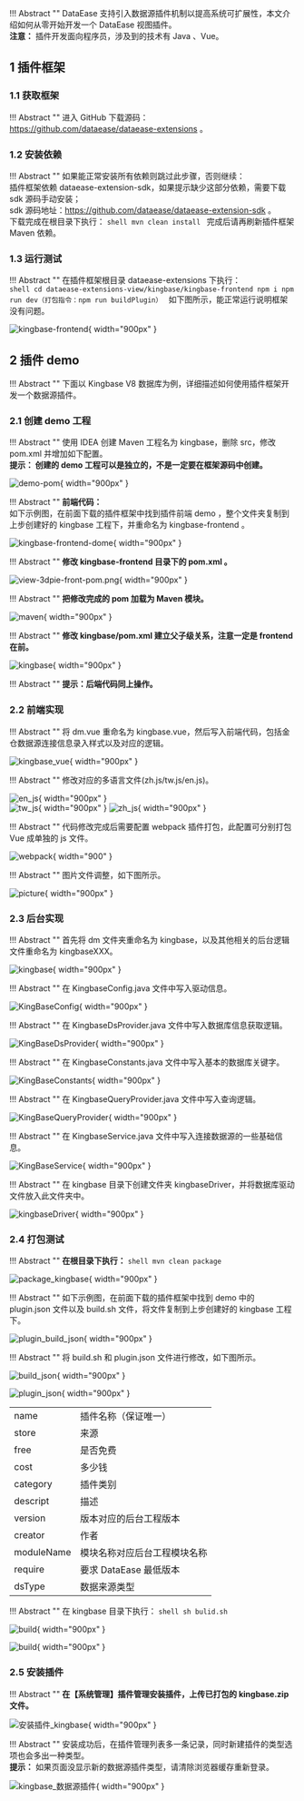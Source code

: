 !!! Abstract ""
    DataEase 支持引入数据源插件机制以提高系统可扩展性，本文介绍如何从零开始开发一个 DataEase 视图插件。  
    **注意：** 插件开发面向程序员，涉及到的技术有 Java 、Vue。

## 1 插件框架

### 1.1 获取框架

!!! Abstract ""
    进入 GitHub 下载源码：https://github.com/dataease/dataease-extensions 。

### 1.2 安装依赖

!!! Abstract ""
    如果能正常安装所有依赖则跳过此步骤，否则继续：  
    插件框架依赖 dataease-extension-sdk，如果提示缺少这部分依赖，需要下载 sdk 源码手动安装；  
    sdk 源码地址：https://github.com/dataease/dataease-extension-sdk 。  
    下载完成在根目录下执行：
    ```shell
    mvn clean install
    ```
    完成后请再刷新插件框架 Maven 依赖。


### 1.3 运行测试

!!! Abstract ""
    在插件框架根目录 dataease-extensions 下执行：  
    ```shell
    cd dataease-extensions-view/kingbase/kingbase-frontend
    npm i
    npm run dev（打包指令：npm run buildPlugin）
    ```
    如下图所示，能正常运行说明框架没有问题。

![kingbase-frontend](../img/dev_manual/kingbase-frontend.png){ width="900px" }

## 2 插件 demo

!!! Abstract ""
    下面以 Kingbase V8 数据库为例，详细描述如何使用插件框架开发一个数据源插件。

### 2.1 创建 demo 工程

!!! Abstract ""
    使用 IDEA 创建 Maven 工程名为 kingbase，删除 src，修改 pom.xml 并增加如下配置。  
    **提示： 创建的 demo 工程可以是独立的，不是一定要在框架源码中创建。**

![demo-pom](../img/dev_manual/demo-pom_kingbase.png){ width="900px" }

!!! Abstract ""
    **前端代码：**  
    如下示例图，在前面下载的插件框架中找到插件前端 demo ，整个文件夹复制到上步创建好的 kingbase 工程下，并重命名为 kingbase-frontend 。

![kingbase-frontend-dome](../img/dev_manual/kingbase-frontend-dome.png){ width="900px" }

!!! Abstract ""
    **修改 kingbase-frontend 目录下的 pom.xml 。**

![view-3dpie-front-pom.png](../img/dev_manual/kingbase-frontend-pom.png){ width="900px" }

!!! Abstract ""
    **把修改完成的 pom 加载为 Maven 模块。**

![maven](../img/dev_manual/maven_kingbase.png){ width="900px" }

!!! Abstract ""
    **修改 kingbase/pom.xml 建立父子级关系，注意一定是 frontend 在前。**

![kingbase](../img/dev_manual/kingbase-pom2.png){ width="900px" }

!!! Abstract ""
    **提示：后端代码同上操作。**

### 2.2 前端实现

!!! Abstract ""
    将 dm.vue 重命名为 kingbase.vue，然后写入前端代码，包括金仓数据源连接信息录入样式以及对应的逻辑。

![kingbase_vue](../img/dev_manual/kingbase_vue.png){ width="900px" }

!!! Abstract ""
    修改对应的多语言文件(zh.js/tw.js/en.js)。

![en_js](../img/dev_manual/en_js.png){ width="900px" }  
![tw_js](../img/dev_manual/tw_js.png){ width="900px" }
![zh_js](../img/dev_manual/zh_js.png){ width="900px" }

!!! Abstract ""
    代码修改完成后需要配置 webpack 插件打包，此配置可分别打包 Vue 成单独的 js 文件。

![webpack](../img/dev_manual/webpack.png){ width="900" }

!!! Abstract ""
    图片文件调整，如下图所示。

![picture](../img/dev_manual/picture.png){ width="900px" }

### 2.3 后台实现

!!! Abstract ""
    首先将 dm 文件夹重命名为 kingbase，以及其他相关的后台逻辑文件重命名为 kingbaseXXX。

![kingbase](../img/dev_manual/kingbase.png){ width="900px" }

!!! Abstract ""
    在 KingbaseConfig.java 文件中写入驱动信息。

![KingBaseConfig](../img/dev_manual/KingBaseConfig.png){ width="900px" }

!!! Abstract ""
    在 KingbaseDsProvider.java 文件中写入数据库信息获取逻辑。

![KingBaseDsProvider](../img/dev_manual/KingBaseDsProvider.png){ width="900px" }

!!! Abstract ""
    在 KingbaseConstants.java 文件中写入基本的数据库关键字。

![KingBaseConstants](../img/dev_manual/KingBaseConstants.png){ width="900px" }

!!! Abstract ""
    在 KingbaseQueryProvider.java 文件中写入查询逻辑。

![KingBaseQueryProvider](../img/dev_manual/KingBaseQueryProvider.png){ width="900px" }

!!! Abstract ""
    在 KingbaseService.java 文件中写入连接数据源的一些基础信息。

![KingBaseService](../img/dev_manual/KingBaseService.png){ width="900px" }

!!! Abstract ""
    在 kingbase 目录下创建文件夹 kingbaseDriver，并将数据库驱动文件放入此文件夹中。

![kingbaseDriver](../img/dev_manual/kingbaseDriver.png){ width="900px" }

### 2.4 打包测试

!!! Abstract ""
    **在根目录下执行：**
    ```shell
    mvn clean package
    ```

![package_kingbase](../img/dev_manual/package_kingbase.png){ width="900px" }

!!! Abstract ""
    如下示例图，在前面下载的插件框架中找到 demo 中的 plugin.json 文件以及 build.sh 文件，将文件复制到上步创建好的 kingbase 工程下。

![plugin_build_json](../img/dev_manual/plugin_build_json.png){ width="900px" }

!!! Abstract ""
    将 build.sh 和 plugin.json 文件进行修改，如下图所示。

![build_json](../img/dev_manual/build_json.png){ width="900px" }

![plugin_json](../img/dev_manual/plugin_json.png){ width="900px" }


<table>
    <tr>
        <td>
            name
        <td>
            插件名称（保证唯一）
    </tr>
    <tr>
        <td>
            store
        <td>
            来源
    </tr>
    <tr>
        <td>
            free
        <td>
            是否免费
    </tr>
    <tr>
        <td>
            cost
        <td>
            多少钱
    </tr>
    <tr>
        <td>
            category
        <td>
            插件类别
    </tr>
    <tr>
        <td>
            descript
        <td>
            描述
    </tr>
    <tr>
        <td>
            version
        <td>
            版本对应的后台工程版本
    </tr>
    <tr>
        <td>
            creator
        <td>
            作者
    </tr>
    <tr>
        <td>
            moduleName
        <td>
            模块名称对应后台工程模块名称
    </tr>
    <tr>
        <td>
            require
        <td>
            要求 DataEase 最低版本
    </tr>
    <tr>
        <td>
            dsType
        <td>
            数据来源类型
    </tr>
</table>

!!! Abstract ""
    在 kingbase 目录下执行：
    ```shell
    sh bulid.sh
    ```

![build](../img/dev_manual/build1.png){ width="900px" }

![build](../img/dev_manual/build2.png){ width="900px" }


### 2.5 安装插件

!!! Abstract ""
    **在【系统管理】插件管理安装插件，上传已打包的 kingbase.zip 文件。**

![安装插件_kingbase](../img/dev_manual/安装插件_kingbase.png){ width="900px" }

!!! Abstract ""
    安装成功后，在插件管理列表多一条记录，同时新建插件的类型选项也会多出一种类型。  
    **提示：** 如果页面没显示新的数据源插件类型，请清除浏览器缓存重新登录。

![kingbase_数据源插件](../img/dev_manual/kingbase_数据源插件.png){ width="900px" }

